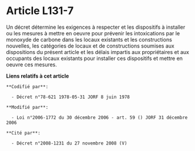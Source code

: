 # Article L131-7

Un décret détermine les exigences à respecter et les dispositifs à installer ou les mesures à mettre en oeuvre pour prévenir
les intoxications par le monoxyde de carbone dans les locaux existants et les constructions nouvelles, les catégories de
locaux et de constructions soumises aux dispositions du présent article et les délais impartis aux propriétaires et aux
occupants des locaux existants pour installer ces dispositifs et mettre en oeuvre ces mesures.

**Liens relatifs à cet article**

	**Codifié par**:

	  - Décret n°78-621 1978-05-31 JORF 8 juin 1978

	**Modifié par**:

	  - Loi n°2006-1772 du 30 décembre 2006 - art. 59 () JORF 31 décembre 2006

	**Cité par**:

	  - Décret n°2008-1231 du 27 novembre 2008 (V)
